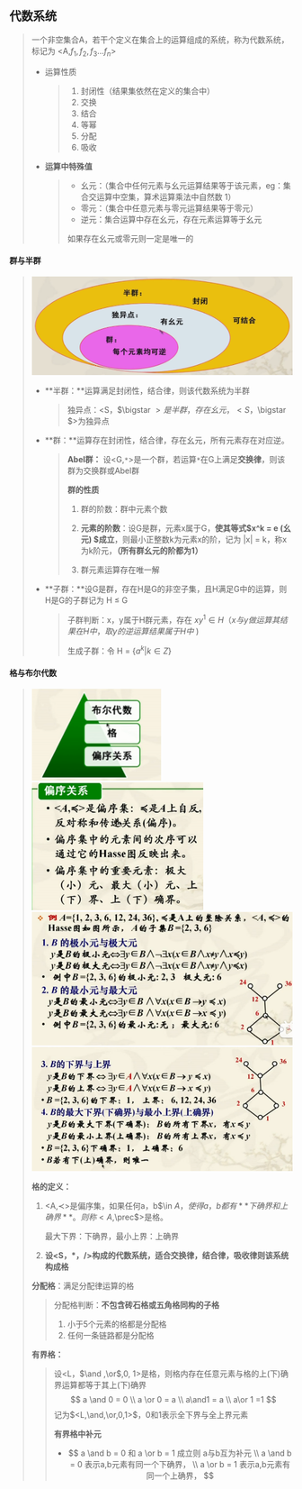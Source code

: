 ## 代数系统

> 一个非空集合A，若干个定义在集合上的运算组成的系统，称为代数系统，标记为 <A,$f_1,f_2,f_3...f_n$>
>
> - 运算性质
>
>   > 1. 封闭性（结果集依然在定义的集合中）
>   > 2. 交换
>   > 3. 结合
>   > 4. 等幂
>   > 5. 分配
>   > 6. 吸收
>
> - **运算中特殊值**
>
>   > - 幺元：（集合中任何元素与幺元运算结果等于该元素，eg：集合交运算中空集，算术运算乘法中自然数 1）
>   > - 零元：（集合中任意元素与零元运算结果等于零元）
>   > - 逆元：集合运算中存在幺元，存在元素运算等于幺元
>   >
>   > 如果存在幺元或零元则一定是唯一的

#### **群与半群**

> <img src="image-20220331214843976.png" alt="image-20220331214843976" style="zoom:50%;" /> 
>
> - **半群：**运算满足封闭性，结合律，则该代数系统为半群
>
>   > 独异点：<S，$\bigstar $>是半群，存在幺元，<S，$\bigstar $>为独异点
>   >
>   
> - **群：**运算存在封闭性，结合律，存在幺元，所有元素存在对应逆。
>
>   > **Abel群：** 设<G,`*`>是一个群，若运算`*`在G上满足**交换律**，则该群为交换群或Abel群
>   >
>   > **群的性质**
>   >
>   > 1. 群的阶数：群中元素个数
>   >
>   > 2. **元素的阶数**：设G是群，元素x属于G，**使其等式$x^k = e (幺元) $成立**，则最小正整数k为元素x的阶，记为 |x| = k，称x为k阶元，**（所有群幺元的阶都为1）**
>   >
>   > 3. 群元素运算存在唯一解
>
> - **子群：**设G是群，存在H是G的非空子集，且H满足G中的运算，则H是G的子群记为 H $\le$ G
>
>   > 子群判断：x，y属于H群元素，存在 $xy^1 \in H （x与y做运算其结果在H中，取y的逆运算结果属于H中$   )
>   >
>   > 生成子群：令 H = {$a^k | k \in Z$}
>
>   
>

#### **格与布尔代数**

> <img src="image-20220331233816698.png" alt="image-20220331233816698" style="zoom:50%;" /> 
>
> <img src="image-20220401205008090.png" alt="image-20220401205008090" style="zoom:67%;" /> 
>
> <img src="image-20220401205928251.png" alt="image-20220401205928251" style="zoom:67%;" /> 
>
> <img src="image-20220401210714557.png" alt="image-20220401210714557" style="zoom: 60%;" /> 
>
> **格的定义：**
>
> 1. <A,$\prec$>是偏序集，如果任何a，b$\in $A，使得{a，b}都有**下确界和上确界**。则称<A,$\prec$​>是格。
>
>    最大下界：下确界，最小上界：上确界
>
> 2. **设<S，*，/>构成的代数系统，适合交换律，结合律，吸收律则该系统构成格**
>
> 
>
> **分配格**：满足分配律运算的格
>
> > 分配格判断：**不包含砖石格或五角格同构的子格**
> >
> > 1. 小于5个元素的格都是分配格
> > 2. 任何一条链路都是分配格
>
> **有界格：**
>
> > 设<L，$\and ,\or$,0, 1>是格，则格内存在任意元素与格的上(下)确界运算都等于其上(下)确界
> > $$
> > a \and 0 = 0 \\ 
> > a \or 0 = a \\ 
> > a\and1 = a \\ a\or 1 =1
> > $$
> > 记为$<L,\and,\or,0,1>$，0和1表示全下界与全上界元素
> >
> > **有界格中补元**
> >
> > - $$
> >   a \and b = 0 和  a \or b = 1 成立则 a与b互为补元 \\ a \and b = 0 表示a,b元素有同一个下确界， \\
> >   a \or b = 1 表示a,b元素有同一个上确界，
> >   $$
> >
> > 
>





  







